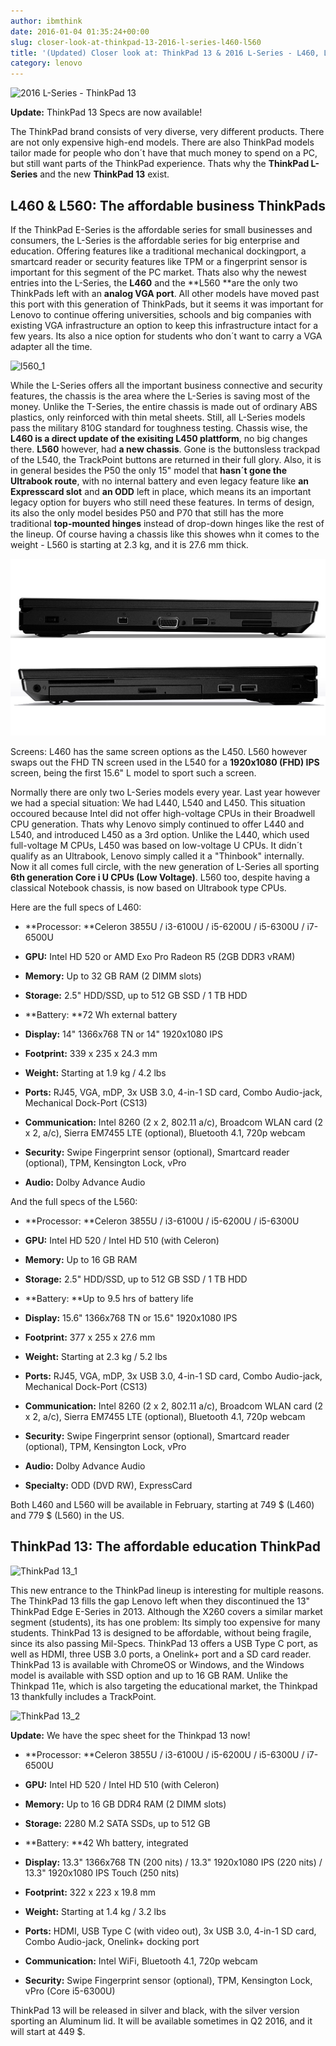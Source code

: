 ```yaml
---
author: ibmthink
date: 2016-01-04 01:35:24+00:00
slug: closer-look-at-thinkpad-13-2016-l-series-l460-l560
title: '(Updated) Closer look at: ThinkPad 13 & 2016 L-Series - L460, L560'
category: lenovo
---
```

![2016 L-Series - ThinkPad 13](/assets/img/posts/thinkscopes/2016/01/2016-L-Series-ThinkPad-13-512x290.jpg)

**Update:** ThinkPad 13 Specs are now available!

The ThinkPad brand consists of very diverse, very different products. There are not only expensive high-end models. There are also ThinkPad models tailor made for people who don´t have that much money to spend on a PC, but still want parts of the ThinkPad experience. Thats why the **ThinkPad L-Series** and the new **ThinkPad 13** exist.


## L460 & L560: The affordable business ThinkPads


If the ThinkPad E-Series is the affordable series for small businesses and consumers, the L-Series is the affordable series for big enterprise and education. Offering features like a traditional mechanical dockingport, a smartcard reader or security features like TPM or a fingerprint sensor is important for this segment of the PC market. Thats also why the newest entries into the L-Series, the **L460** and the **L560 **are the only two ThinkPads left with an **analog VGA port**. All other models have moved past this port with this generation of ThinkPads, but it seems it was important for Lenovo to continue offering universities, schools and big companies with existing VGA infrastructure an option to keep this infrastructure intact for a few years. Its also a nice option for students who don´t want to carry a VGA adapter all the time.

![l560_1](/assets/img/posts/thinkscopes/2016/01/l560_1-512x305.jpg)

While the L-Series offers all the important business connective and security features, the chassis is the area where the L-Series is saving most of the money. Unlike the T-Series, the entire chassis is made out of ordinary ABS plastics, only reinforced with thin metal sheets. Still, all L-Series models pass the military 810G standard for toughness testing. Chassis wise, the **L460 is a direct update of the exisiting L450 plattform**, no big changes there. **L560** however, had **a new chassis**. Gone is the buttonsless trackpad of the L540, the TrackPoint buttons are returned in their full glory. Also, it is in general besides the P50 the only 15" model that **hasn´t gone the Ultrabook route**, with no internal battery and even legacy feature like **an Expresscard slot** and **an ODD** left in place, which means its an important legacy option for buyers who still need these features. In terms of design, its also the only model besides P50 and P70 that still has the more traditional **top-mounted hinges** instead of drop-down hinges like the rest of the lineup. Of course having a chassis like this showes whn it comes to the weight - L560 is starting at 2.3 kg, and it is 27.6 mm thick.

![l560_2](/assets/img/posts/thinkscopes/2016/01/l560_2.jpg)

Screens: L460 has the same screen options as the L450. L560 however swaps out the FHD TN screen used in the L540 for a **1920x1080 (FHD) IPS** screen, being the first 15.6" L model to sport such a screen.

Normally there are only two L-Series models every year. Last year however we had a special situation: We had L440, L540 and L450. This situation occoured because Intel did not offer high-voltage CPUs in their Broadwell CPU generation. Thats why Lenovo simply continued to offer L440 and L540, and introduced L450 as a 3rd option. Unlike the L440, which used full-voltage M CPUs, L450 was based on low-voltage U CPUs. It didn´t qualify as an Ultrabook, Lenovo simply called it a "Thinbook" internally. Now it all comes full circle, with the new generation of L-Series all sporting **6th generation Core i U CPUs (Low Voltage)**. L560 too, despite having a classical Notebook chassis, is now based on Ultrabook type CPUs.

Here are the full specs of L460:



  * **Processor: **Celeron 3855U / i3-6100U / i5-6200U / i5-6300U / i7-6500U

  * **GPU:** Intel HD 520 or AMD Exo Pro Radeon R5 (2GB DDR3 vRAM)

  * **Memory:** Up to 32 GB RAM (2 DIMM slots)

  * **Storage:** 2.5" HDD/SSD, up to 512 GB SSD / 1 TB HDD

  * **Battery: **72 Wh external battery

  * **Display:** 14" 1366x768 TN or 14" 1920x1080 IPS

  * **Footprint:** 339 x 235 x 24.3 mm

  * **Weight:** Starting at 1.9 kg / 4.2 lbs

  * **Ports:** RJ45, VGA, mDP, 3x USB 3.0, 4-in-1 SD card, Combo Audio-jack, Mechanical Dock-Port (CS13)

  * **Communication:** Intel 8260 (2 x 2, 802.11 a/c), Broadcom WLAN card (2 x 2, a/c), Sierra EM7455 LTE (optional), Bluetooth 4.1, 720p webcam

  * **Security:** Swipe Fingerprint sensor (optional), Smartcard reader (optional), TPM, Kensington Lock, vPro

  * **Audio:** Dolby Advance Audio


And the full specs of the L560:

  * **Processor: **Celeron 3855U / i3-6100U / i5-6200U / i5-6300U

  * **GPU:** Intel HD 520 / Intel HD 510 (with Celeron)

  * **Memory:** Up to 16 GB RAM

  * **Storage:** 2.5" HDD/SSD, up to 512 GB SSD / 1 TB HDD

  * **Battery: **Up to 9.5 hrs of battery life

  * **Display:** 15.6" 1366x768 TN or 15.6" 1920x1080 IPS

  * **Footprint:** 377 x 255 x 27.6 mm

  * **Weight:** Starting at 2.3 kg / 5.2 lbs

  * **Ports:** RJ45, VGA, mDP, 3x USB 3.0, 4-in-1 SD card, Combo Audio-jack, Mechanical Dock-Port (CS13)

  * **Communication:** Intel 8260 (2 x 2, 802.11 a/c), Broadcom WLAN card (2 x 2, a/c), Sierra EM7455 LTE (optional), Bluetooth 4.1, 720p webcam

  * **Security:** Swipe Fingerprint sensor (optional), Smartcard reader (optional), TPM, Kensington Lock, vPro

  * **Audio:** Dolby Advance Audio

  * **Specialty:** ODD (DVD RW), ExpressCard


Both L460 and L560 will be available in February, starting at 749 $ (L460) and 779 $ (L560) in the US.


## ThinkPad 13: The affordable education ThinkPad


![ThinkPad 13_1](/assets/img/posts/thinkscopes/2016/01/ThinkPad-13_1-512x172.jpg)

This new entrance to the ThinkPad lineup is interesting for multiple reasons. The ThinkPad 13 fills the gap Lenovo left when they discontinued the 13" ThinkPad Edge E-Series in 2013. Although the X260 covers a similar market segment (students), its has one problem: Its simply too expensive for many students. ThinkPad 13 is designed to be affordable, without being fragile, since its also passing Mil-Specs. ThinkPad 13 offers a USB Type C port, as well as HDMI, three USB 3.0 ports, a Onelink+ port and a SD card reader. ThinkPad 13 is available with ChromeOS or Windows, and the Windows model is available with SSD option and up to 16 GB RAM. Unlike the Thinkpad 11e, which is also targeting the educational market, the Thinkpad 13 thankfully includes a TrackPoint.

![ThinkPad 13_2](/assets/img/posts/thinkscopes/2016/01/ThinkPad-13_2-512x228.jpg)

**Update:** We have the spec sheet for the Thinkpad 13 now!



  * **Processor: **Celeron 3855U / i3-6100U / i5-6200U / i5-6300U / i7-6500U

  * **GPU:** Intel HD 520 / Intel HD 510 (with Celeron)

  * **Memory:** Up to 16 GB DDR4 RAM (2 DIMM slots)

  * **Storage:** 2280 M.2 SATA SSDs, up to 512 GB

  * **Battery: **42 Wh battery, integrated

  * **Display:** 13.3" 1366x768 TN (200 nits) / 13.3" 1920x1080 IPS (220 nits) / 13.3" 1920x1080 IPS Touch (250 nits)

  * **Footprint:** 322 x 223 x 19.8 mm

  * **Weight:** Starting at 1.4 kg / 3.2 lbs

  * **Ports:** HDMI, USB Type C (with video out), 3x USB 3.0, 4-in-1 SD card, Combo Audio-jack, Onelink+ docking port

  * **Communication:** Intel WiFi, Bluetooth 4.1, 720p webcam

  * **Security:** Swipe Fingerprint sensor (optional), TPM, Kensington Lock, vPro (Core i5-6300U)


ThinkPad 13 will be released in silver and black, with the silver version sporting an Aluminum lid. It will be available sometimes in Q2 2016, and it will start at 449 $.